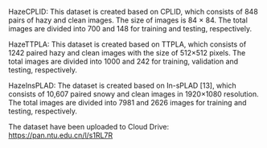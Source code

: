 HazeCPLID: This dataset is created based on CPLID, which consists of 848 pairs of hazy and clean images. The size of images is 84 × 84. The total images are divided into 700 and 148 for training and testing, respectively. 

HazeTTPLA: This dataset is created based on TTPLA, which consists of 1242 paired hazy and clean images with the size of 512×512 pixels. The total images are divided into 1000 and 242 for training, validation and testing, respectively. 

HazeInsPLAD: The dataset is created based on In-sPLAD [13], which consists of 10,607 paired snowy and clean images in 1920×1080 resolution. The total images are divided into 7981 and 2626 images for training and testing, respectively. 

The dataset have been uploaded to Cloud Drive:  https://pan.ntu.edu.cn/l/s1RL7R
